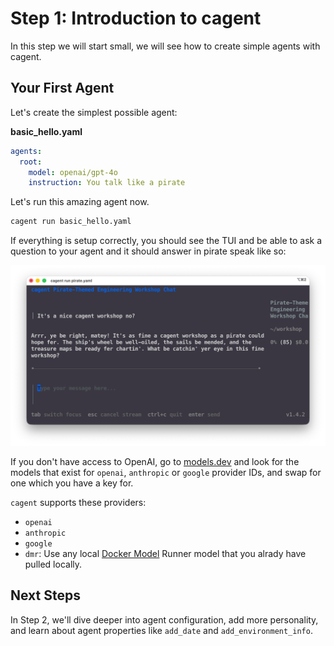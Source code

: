 # Step 1: Introduction to cagent

In this step we will start small, we will see how to create simple agents with
cagent.

## Your First Agent

Let's create the simplest possible agent:

**basic_hello.yaml**

```yaml
agents:
  root:
    model: openai/gpt-4o
    instruction: You talk like a pirate
```

Let's run this amazing agent now.

```bash
cagent run basic_hello.yaml
```

If everything is setup correctly, you should see the TUI and be able to ask a
question to your agent and it should answer in pirate speak like so:

![cagent tui](cagent-tui.png)

If you don't have access to OpenAI, go to [models.dev](https://models.dev) and
look for the models that exist for `openai`, `anthropic` or `google` provider
IDs, and swap for one which you have a key for.

`cagent` supports these providers:

- `openai`
- `anthropic`
- `google`
- `dmr`: Use any local [Docker Model](https://docs.docker.com/ai/model-runner/) Runner model that you alrady have pulled
  locally.

## Next Steps

In Step 2, we'll dive deeper into agent configuration, add more personality, and
learn about agent properties like `add_date` and `add_environment_info`.
